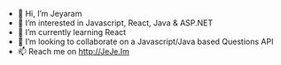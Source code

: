 - 👋 Hi, I’m Jeyaram
- 👀 I’m interested in Javascript, React, Java & ASP.NET
- 🌱 I’m currently learning React
- 💞️ I’m looking to collaborate on a Javascript/Java based Questions API
- 📫 Reach me on http://JeJe.Im
